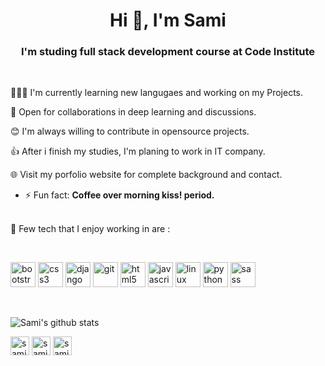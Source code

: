   
<h1 align="center">Hi 👋, I'm Sami</h1>
<h3 align="center">I'm studing full stack development course at Code Institute </h3> <br>


👨🏽‍💻 I'm currently learning new langugaes and working on my Projects.

🤝 Open for collaborations in deep learning and discussions.

😊 I'm always willing to contribute in opensource projects.

👍 After i finish my studies, I'm planing to work in IT company.

🌐 Visit my porfolio website for complete background and contact.

- ⚡ Fun fact: **Coffee over morning kiss! period.**

<br>
🚀 Few tech that I enjoy working in are :

<br><p align="left"><img src="https://devicons.github.io/devicon/devicon.git/icons/bootstrap/bootstrap-plain.svg" alt="bootstrap" width="40" height="40"/> <img src="https://devicons.github.io/devicon/devicon.git/icons/css3/css3-original-wordmark.svg" alt="css3" width="40" height="40"/> <img src="https://devicons.github.io/devicon/devicon.git/icons/django/django-original.svg" alt="django" width="40" height="40"/> <img src="https://www.vectorlogo.zone/logos/git-scm/git-scm-icon.svg" alt="git" width="40" height="40"/> <img src="https://devicons.github.io/devicon/devicon.git/icons/html5/html5-original-wordmark.svg" alt="html5" width="40" height="40"/> <img src="https://devicons.github.io/devicon/devicon.git/icons/javascript/javascript-original.svg" alt="javascript" width="40" height="40"/> <img src="https://devicons.github.io/devicon/devicon.git/icons/linux/linux-original.svg" alt="linux" width="40" height="40"/> <img src="https://devicons.github.io/devicon/devicon.git/icons/python/python-original.svg" alt="python" width="40" height="40"/> <img src="https://devicons.github.io/devicon/devicon.git/icons/sass/sass-original.svg" alt="sass" width="40" height="40"/></p><p align="center"><br>

![Sami's github stats](https://github-readme-stats.vercel.app/api?username=sami-sinnari&theme=shades-of-purple&?count_private=true)

<a href="https://twitter.com/samisinnari" target="blank"><img align="center" src="https://cdn.jsdelivr.net/npm/simple-icons@3.0.1/icons/twitter.svg" alt="samisinnari" height="30" width="30" /></a>
<a href="https://linkedin.com/in/sami el sinnari" target="blank"><img align="center" src="https://cdn.jsdelivr.net/npm/simple-icons@3.0.1/icons/linkedin.svg" alt="sami el sinnari" height="30" width="30" /></a>
<a href="https://instagram.com/sami-sinnari" target="blank"><img align="center" src="https://cdn.jsdelivr.net/npm/simple-icons@3.0.1/icons/instagram.svg" alt="sami-sinnari" height="30" width="30" /></a>
</p>

